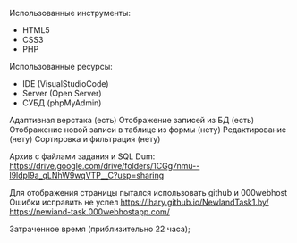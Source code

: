 Использованные инструменты:
- HTML5
- CSS3
- PHP 

Использованные ресурсы:
- IDE (VisualStudioCode)
- Server (Open Server)
- СУБД (phpMyAdmin)

Адаптивная верстака (есть)
Отображение записей из БД (есть)
Отображение новой записи в таблице из формы (нету)
Редактирование (нету)
Сортировка и фильтрация (нету)

Архив с файлами задания и SQL Dum:
https://drive.google.com/drive/folders/1CGg7nmu--l9ldpI9a_qLNhW9wqVTP__C?usp=sharing

Для отображения страницы пытался использовать github и 000webhost
Ошибки исправить не успел
https://ihary.github.io/NewlandTask1.by/ 
https://newiand-task.000webhostapp.com/

Затраченное время (приблизительно 22 часа);
